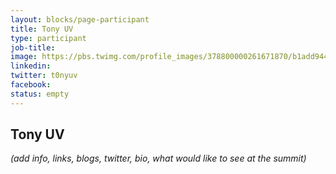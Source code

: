 ```yaml
---
layout: blocks/page-participant
title: Tony UV
type: participant
job-title:
image: https://pbs.twimg.com/profile_images/378800000261671870/b1add9442c0a2690c3480e86a962212f_400x400.png
linkedin:
twitter: t0nyuv
facebook:
status: empty
---
```


## Tony UV

_(add info, links, blogs, twitter, bio, what would like to see at the summit)_
